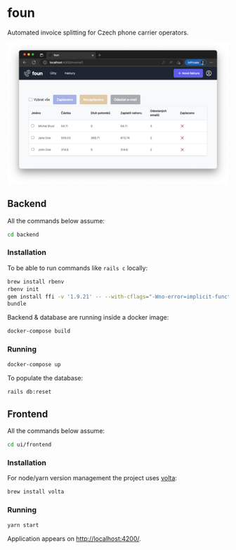 # foun

Automated invoice splitting for Czech phone carrier operators.

![Foun accounts screen](docs/foun.png)

## Backend

All the commands below assume:

```sh
cd backend
```

### Installation

To be able to run commands like `rails c` locally:
```sh
brew install rbenv
rbenv init
gem install ffi -v '1.9.21' -- --with-cflags="-Wno-error=implicit-function-declaration"
bundle
```

Backend & database are running inside a docker image:

```sh
docker-compose build
```

### Running

```sh
docker-compose up
```

To populate the database:
```sh
rails db:reset
```

## Frontend

All the commands below assume:

```sh
cd ui/frontend
```

### Installation

For node/yarn version management the project uses [volta](https://volta.sh/):

```sh
brew install volta
```

### Running

```sh
yarn start
```

Application appears on [http://localhost:4200/](http://localhost:4200/).